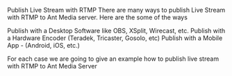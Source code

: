 Publish Live Stream with RTMP
There are many ways to publish Live Stream with RTMP to Ant Media server. Here are the some of the ways

Publish with a Desktop Software like OBS, XSplit, Wirecast, etc.
Publish with a Hardware Encoder (Teradek, Tricaster, Gosolo, etc)
Publish with a Mobile App - (Android, iOS, etc.)

For each case we are going to give an example how to publish live stream with RTMP to Ant Media Server